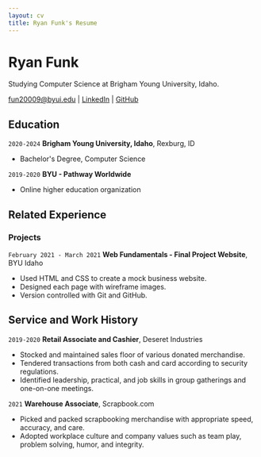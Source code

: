 ```yaml
---
layout: cv
title: Ryan Funk's Resume
---
```

# Ryan Funk
Studying Computer Science at Brigham Young University, Idaho.

<div id="webaddress">
<a href="fun20009@byui.edu">fun20009@byui.edu</a>
| <a href="https://www.linkedin.com/in/ryan-g-funk/">LinkedIn</a>
| <a href="https://github.com/RyanFunk2000">GitHub</a>
</div>

## Education

`2020-2024`
__Brigham Young University, Idaho__, Rexburg, ID

- Bachelor's Degree, Computer Science

`2019-2020`
__BYU - Pathway Worldwide__

- Online higher education organization

## Related Experience

### Projects

`February 2021 - March 2021`
__Web Fundamentals - Final Project Website__, BYU Idaho

- Used HTML and CSS to create a mock business website. 
- Designed each page with wireframe images.
- Version controlled with Git and GitHub.

## Service and Work History

`2019-2020`
__Retail Associate and Cashier__, Deseret Industries

- Stocked and maintained sales floor of various donated merchandise.
- Tendered transactions from both cash and card according to security regulations.
- Identified leadership, practical, and job skills in group gatherings and one-on-one meetings.

`2021`
__Warehouse Associate__, Scrapbook.com

- Picked and packed scrapbooking merchandise with appropriate speed, accuracy, and care.
- Adopted workplace culture and company values such as team play, problem solving, humor, and integrity.

<!-- ### Footer

Last updated: March 24 -->


